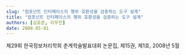 ```yaml
---
slug: "컴포넌트 인터페이스의 행위 호환성을 검증하는 도구 설계"
title: "컴포넌트 인터페이스의 행위 호환성을 검증하는 도구 설계"
authors: [김호준, 이우진]
date: 2008-05-01
---
```


제29회 한국정보처리학회 춘계학술발표대회 논문집, 제15권, 제1호, 2008년 5월
